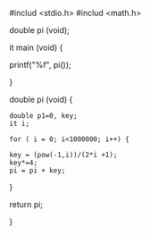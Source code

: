 #includ <stdio.h>
#includ <math.h>

double pi (void);

it main (void) {

   printf("%f", pi());

}

double pi (void) {

    double p1=0, key; 
    it i;

    for ( i = 0; i<1000000; i++) {

    key = (pow(-1,i))/(2*i +1);
    key*=4;
    pi = pi + key;

  }


return pi;

}
 
